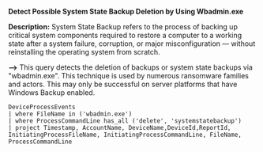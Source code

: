 **Detect Possible System State Backup Deletion by Using Wbadmin.exe**

**Description:** System State Backup refers to the process of backing up critical system components required to restore a computer to a working state after a system failure, corruption, or major misconfiguration — without reinstalling the operating system from scratch.

**-->** This query detects the deletion of backups or system state backups via "wbadmin.exe". This technique is used by numerous ransomware families and actors. This may only be successful on server platforms that have Windows Backup enabled.

```
DeviceProcessEvents
| where FileName in ('wbadmin.exe')
| where ProcessCommandLine has_all ('delete', 'systemstatebackup')
| project Timestamp, AccountName, DeviceName,DeviceId,ReportId, InitiatingProcessFileName, InitiatingProcessCommandLine, FileName, ProcessCommandLine
```
